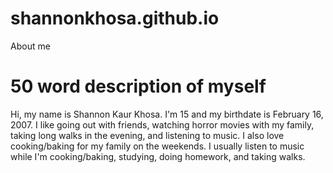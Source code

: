 # shannonkhosa.github.io
<!DOCTYPE html>
<html>
<head>
About me
</head>
<body>

<h1>50 word description of myself</h1>
<p>Hi, my name is Shannon Kaur Khosa. I'm 15 and my birthdate is February 16, 2007. I like going out with friends, watching horror movies with my family, taking long walks in the evening, and listening to music. I also love cooking/baking for my family on the weekends. I usually listen to music while I'm cooking/baking, studying, doing homework, and taking walks.</p>

</body>
</html>
